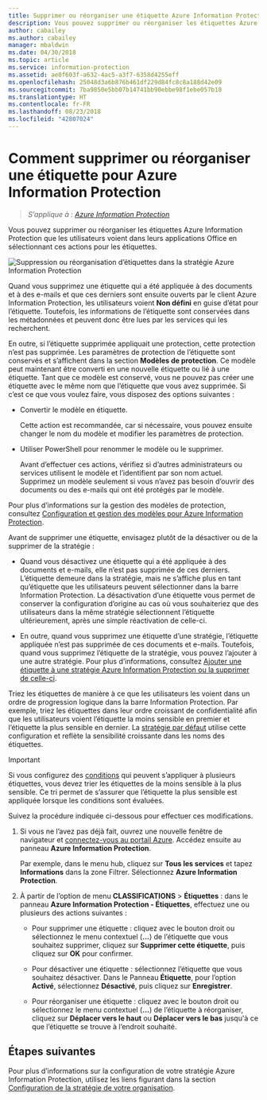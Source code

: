 ```yaml
---
title: Supprimer ou réorganiser une étiquette Azure Information Protection
description: Vous pouvez supprimer ou réorganiser les étiquettes Azure Information Protection que voient les utilisateurs.
author: cabailey
ms.author: cabailey
manager: mbaldwin
ms.date: 04/30/2018
ms.topic: article
ms.service: information-protection
ms.assetid: ae0f603f-a632-4ac5-a3f7-6358d4255eff
ms.openlocfilehash: 25048d3a6b876b461df229d84fc8c8a188d42e09
ms.sourcegitcommit: 7ba9850e5bb07b14741bb90ebbe98f1ebe057b10
ms.translationtype: HT
ms.contentlocale: fr-FR
ms.lasthandoff: 08/23/2018
ms.locfileid: "42807024"
---
```

# <a name="how-to-delete-or-reorder-a-label-for-azure-information-protection"></a>Comment supprimer ou réorganiser une étiquette pour Azure Information Protection

>*S’applique à : [Azure Information Protection](https://azure.microsoft.com/pricing/details/information-protection)*

Vous pouvez supprimer ou réorganiser les étiquettes Azure Information Protection que les utilisateurs voient dans leurs applications Office en sélectionnant ces actions pour les étiquettes.

![Suppression ou réorganisation d’étiquettes dans la stratégie Azure Information Protection](./media/info-protect-contextmenu.png)

Quand vous supprimez une étiquette qui a été appliquée à des documents et à des e-mails et que ces derniers sont ensuite ouverts par le client Azure Information Protection, les utilisateurs voient **Non défini** en guise d’état pour l’étiquette. Toutefois, les informations de l’étiquette sont conservées dans les métadonnées et peuvent donc être lues par les services qui les recherchent.

En outre, si l’étiquette supprimée appliquait une protection, cette protection n’est pas supprimée. Les paramètres de protection de l’étiquette sont conservés et s’affichent dans la section **Modèles de protection**. Ce modèle peut maintenant être converti en une nouvelle étiquette ou lié à une étiquette. Tant que ce modèle est conservé, vous ne pouvez pas créer une étiquette avec le même nom que l’étiquette que vous avez supprimée. Si c’est ce que vous voulez faire, vous disposez des options suivantes :

- Convertir le modèle en étiquette. 
    
    Cette action est recommandée, car si nécessaire, vous pouvez ensuite changer le nom du modèle et modifier les paramètres de protection.

- Utiliser PowerShell pour renommer le modèle ou le supprimer.
    
    Avant d’effectuer ces actions, vérifiez si d’autres administrateurs ou services utilisent le modèle et l’identifient par son nom actuel. Supprimez un modèle seulement si vous n’avez pas besoin d’ouvrir des documents ou des e-mails qui ont été protégés par le modèle.

Pour plus d’informations sur la gestion des modèles de protection, consultez [Configuration et gestion des modèles pour Azure Information Protection](configure-policy-templates.md).

Avant de supprimer une étiquette, envisagez plutôt de la désactiver ou de la supprimer de la stratégie :
    
- Quand vous désactivez une étiquette qui a été appliquée à des documents et e-mails, elle n’est pas supprimée de ces derniers. L’étiquette demeure dans la stratégie, mais ne s’affiche plus en tant qu’étiquette que les utilisateurs peuvent sélectionner dans la barre Information Protection. La désactivation d’une étiquette vous permet de conserver la configuration d’origine au cas où vous souhaiteriez que des utilisateurs dans la même stratégie sélectionnent l’étiquette ultérieurement, après une simple réactivation de celle-ci.

- En outre, quand vous supprimez une étiquette d’une stratégie, l’étiquette appliquée n’est pas supprimée de ces documents et e-mails. Toutefois, quand vous supprimez l’étiquette de la stratégie, vous pouvez l’ajouter à une autre stratégie. Pour plus d’informations, consultez [Ajouter une étiquette à une stratégie Azure Information Protection ou la supprimer de celle-ci](configure-policy-add-remove-label.md).

Triez les étiquettes de manière à ce que les utilisateurs les voient dans un ordre de progression logique dans la barre Information Protection. Par exemple, triez les étiquettes dans leur ordre croissant de confidentialité afin que les utilisateurs voient l’étiquette la moins sensible en premier et l’étiquette la plus sensible en dernier. La [stratégie par défaut](configure-policy-default.md) utilise cette configuration et reflète la sensibilité croissante dans les noms des étiquettes.

> [!IMPORTANT]
>Si vous configurez des [conditions](configure-policy-classification.md) qui peuvent s’appliquer à plusieurs étiquettes, vous devez trier les étiquettes de la moins sensible à la plus sensible. Ce tri permet de s’assurer que l’étiquette la plus sensible est appliquée lorsque les conditions sont évaluées.


Suivez la procédure indiquée ci-dessous pour effectuer ces modifications.

1. Si vous ne l’avez pas déjà fait, ouvrez une nouvelle fenêtre de navigateur et [connectez-vous au portail Azure](configure-policy.md#signing-in-to-the-azure-portal). Accédez ensuite au panneau **Azure Information Protection**. 
    
    Par exemple, dans le menu hub, cliquez sur **Tous les services** et tapez **Informations** dans la zone Filtrer. Sélectionnez **Azure Information Protection**.

2. À partir de l’option de menu **CLASSIFICATIONS** > **Étiquettes** : dans le panneau **Azure Information Protection - Étiquettes**, effectuez une ou plusieurs des actions suivantes : 

    - Pour supprimer une étiquette : cliquez avec le bouton droit ou sélectionnez le menu contextuel (**...**) de l’étiquette que vous souhaitez supprimer, cliquez sur **Supprimer cette étiquette**, puis cliquez sur **OK** pour confirmer. 

    - Pour désactiver une étiquette : sélectionnez l’étiquette que vous souhaitez désactiver. Dans le Panneau **Étiquette**, pour l’option **Activé**, sélectionnez **Désactivé**, puis cliquez sur **Enregistrer**.

    - Pour réorganiser une étiquette : cliquez avec le bouton droit ou sélectionnez le menu contextuel (**...**) de l’étiquette à réorganiser, cliquez sur **Déplacer vers le haut** ou **Déplacer vers le bas** jusqu'à ce que l’étiquette se trouve à l’endroit souhaité.  

## <a name="next-steps"></a>Étapes suivantes

Pour plus d’informations sur la configuration de votre stratégie Azure Information Protection, utilisez les liens figurant dans la section [Configuration de la stratégie de votre organisation](configure-policy.md#configuring-your-organizations-policy).  


